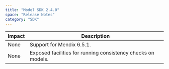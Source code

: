 ```yaml
---
title: "Model SDK 2.4.0"
space: "Release Notes"
category: "SDK"
---
```

| Impact | Description |
| --- | --- |
| None | Support for Mendix 6.5.1. |
| None | Exposed facilities for running consistency checks on models. |